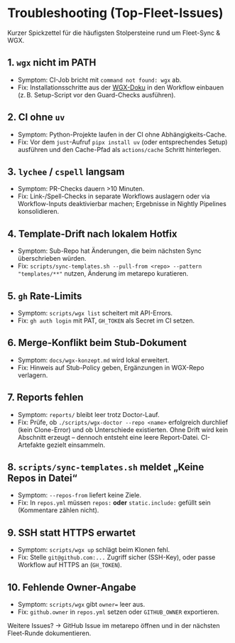 # Troubleshooting (Top-Fleet-Issues)

Kurzer Spickzettel für die häufigsten Stolpersteine rund um Fleet-Sync & WGX.

## 1. `wgx` nicht im PATH
- Symptom: CI-Job bricht mit `command not found: wgx` ab.
- Fix: Installationsschritte aus der [WGX-Doku](https://github.com/alexdermohr/wgx) in den Workflow einbauen (z. B. Setup-Script
  vor den Guard-Checks ausführen).

## 2. CI ohne `uv`
- Symptom: Python-Projekte laufen in der CI ohne Abhängigkeits-Cache.
- Fix: Vor dem `just`-Aufruf `pipx install uv` (oder entsprechendes Setup) ausführen und den Cache-Pfad als `actions/cache`
  Schritt hinterlegen.

## 3. `lychee` / `cspell` langsam
- Symptom: PR-Checks dauern >10 Minuten.
- Fix: Link-/Spell-Checks in separate Workflows auslagern oder via Workflow-Inputs deaktivierbar machen; Ergebnisse in Nightly
  Pipelines konsolidieren.

## 4. Template-Drift nach lokalem Hotfix
- Symptom: Sub-Repo hat Änderungen, die beim nächsten Sync überschrieben würden.
- Fix: `scripts/sync-templates.sh --pull-from <repo> --pattern "templates/**"` nutzen, Änderung im metarepo kuratieren.

## 5. `gh` Rate-Limits
- Symptom: `scripts/wgx list` scheitert mit API-Errors.
- Fix: `gh auth login` mit PAT, `GH_TOKEN` als Secret im CI setzen.

## 6. Merge-Konflikt beim Stub-Dokument
- Symptom: `docs/wgx-konzept.md` wird lokal erweitert.
- Fix: Hinweis auf Stub-Policy geben, Ergänzungen in WGX-Repo verlagern.

## 7. Reports fehlen
- Symptom: `reports/` bleibt leer trotz Doctor-Lauf.
- Fix: Prüfe, ob `./scripts/wgx-doctor --repo <name>` erfolgreich durchlief (kein Clone-Error) und ob Unterschiede existierten.
  Ohne Drift wird kein Abschnitt erzeugt – dennoch entsteht eine leere Report-Datei. CI-Artefakte gezielt einsammeln.

## 8. `scripts/sync-templates.sh` meldet „Keine Repos in Datei“
- Symptom: `--repos-from` liefert keine Ziele.
- Fix: In `repos.yml` müssen `repos:` **oder** `static.include:` gefüllt sein (Kommentare zählen nicht).

## 9. SSH statt HTTPS erwartet
- Symptom: `scripts/wgx up` schlägt beim Klonen fehl.
- Fix: Stelle `git@github.com:...` Zugriff sicher (SSH-Key), oder passe Workflow auf HTTPS an (`GH_TOKEN`).

## 10. Fehlende Owner-Angabe
- Symptom: `scripts/wgx` gibt `owner=` leer aus.
- Fix: `github.owner` in `repos.yml` setzen oder `GITHUB_OWNER` exportieren.

Weitere Issues? → GitHub Issue im metarepo öffnen und in der nächsten Fleet-Runde dokumentieren.
